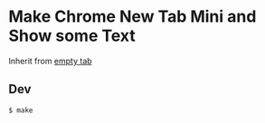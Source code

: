 # Make Chrome New Tab Mini and Show some Text

Inherit from [empty tab](https://github.com/mitnk/chrome-empty-tab)

## Dev

```
$ make
```
